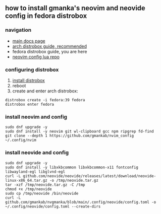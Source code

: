 ## how to install gmanka's neovim and neovide config in fedora distrobox

### navigation

- [main docs page](https://github.com/gmankab/nvgmanka)
- [arch distrobox guide, recommended](https://github.com/gmankab/nvgmanka/blob/main/docs/distrobox_arch.md)
- fedora distrobox guide, you are here
- [neovim config lua repo](https://github.com/gmankab/nvim_config)

### configuring distrobox

1. [install distrobox](https://github.com/89luca89/distrobox#installation)
2. reboot
3. create and enter arch distrobox:

```shell
distrobox create -i fedora:39 fedora
distrobox enter fedora
```

### install neovim and config

```shell
sudo dnf upgrade -y
sudo dnf install -y neovim git wl-clipboard gcc npm ripgrep fd-find
git clone --depth 1 https://github.com/gmankab/nvim_config ~/.config/nvim
```

### install neovide and config

```shell
sudo dnf upgrade -y
sudo dnf install -y libxkbcommon libxkbcommon-x11 fontconfig libwayland-egl libglvnd-egl
curl -L github.com/neovide/neovide/releases/latest/download/neovide-linux-x86_64.tar.gz -o /tmp/neovide.tar.gz
tar -xzf /tmp/neovide.tar.gz -C /tmp
chmod +x /tmp/neovide
sudo cp /tmp/neovide /bin/neovide
curl -L github.com/gmankab/nvgmanka/blob/main/.config/neovide/config.toml -o ~/.config/neovide/config.toml --create-dirs
```

